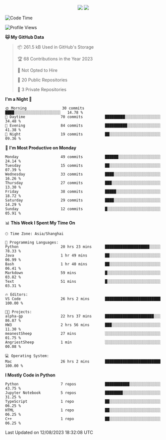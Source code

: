<p align="center">
    <img src = "https://github-readme-stats.vercel.app/api?username=Zheng-Yi-git&show_icons=true&theme=yeblu&hide_border=true&count_private=true">
    <img src = "https://github-readme-stats.vercel.app/api/top-langs/?username=Zheng-Yi-git&hide=html,css&theme=yeblu&layout=compact&hide_border=true&count_private=true&langs_count=8">
</p>

<!--START_SECTION:waka-->
![Code Time](http://img.shields.io/badge/Code%20Time-658%20hrs%2031%20mins-blue)

![Profile Views](http://img.shields.io/badge/Profile%20Views-5-blue)

**🐱 My GitHub Data** 

> 📦 261.5 kB Used in GitHub's Storage 
 > 
> 🏆 68 Contributions in the Year 2023
 > 
> 🚫 Not Opted to Hire
 > 
> 📜 20 Public Repositories 
 > 
> 🔑 3 Private Repositories 
 > 
**I'm a Night 🦉** 

```text
🌞 Morning                30 commits          ████░░░░░░░░░░░░░░░░░░░░░   14.78 % 
🌆 Daytime                70 commits          █████████░░░░░░░░░░░░░░░░   34.48 % 
🌃 Evening                84 commits          ██████████░░░░░░░░░░░░░░░   41.38 % 
🌙 Night                  19 commits          ██░░░░░░░░░░░░░░░░░░░░░░░   09.36 % 
```
📅 **I'm Most Productive on Monday** 

```text
Monday                   49 commits          ██████░░░░░░░░░░░░░░░░░░░   24.14 % 
Tuesday                  15 commits          ██░░░░░░░░░░░░░░░░░░░░░░░   07.39 % 
Wednesday                33 commits          ████░░░░░░░░░░░░░░░░░░░░░   16.26 % 
Thursday                 27 commits          ███░░░░░░░░░░░░░░░░░░░░░░   13.30 % 
Friday                   38 commits          █████░░░░░░░░░░░░░░░░░░░░   18.72 % 
Saturday                 29 commits          ████░░░░░░░░░░░░░░░░░░░░░   14.29 % 
Sunday                   12 commits          █░░░░░░░░░░░░░░░░░░░░░░░░   05.91 % 
```


📊 **This Week I Spent My Time On** 

```text
🕑︎ Time Zone: Asia/Shanghai

💬 Programming Languages: 
Python                   20 hrs 23 mins      ████████████████████░░░░░   78.33 % 
Java                     1 hr 49 mins        ██░░░░░░░░░░░░░░░░░░░░░░░   06.99 % 
Bash                     1 hr 40 mins        ██░░░░░░░░░░░░░░░░░░░░░░░   06.41 % 
Markdown                 59 mins             █░░░░░░░░░░░░░░░░░░░░░░░░   03.82 % 
Text                     51 mins             █░░░░░░░░░░░░░░░░░░░░░░░░   03.31 % 

🔥 Editors: 
VS Code                  26 hrs 2 mins       █████████████████████████   100.00 % 

🐱‍💻 Projects: 
alpha-gp                 22 hrs 37 mins      ██████████████████████░░░   86.87 % 
HW3                      2 hrs 56 mins       ███░░░░░░░░░░░░░░░░░░░░░░   11.30 % 
meanestSheep             27 mins             ░░░░░░░░░░░░░░░░░░░░░░░░░   01.75 % 
AngriestSheep            1 min               ░░░░░░░░░░░░░░░░░░░░░░░░░   00.08 % 

💻 Operating System: 
Mac                      26 hrs 2 mins       █████████████████████████   100.00 % 
```

**I Mostly Code in Python** 

```text
Python                   7 repos             ███████████░░░░░░░░░░░░░░   43.75 % 
Jupyter Notebook         5 repos             ████████░░░░░░░░░░░░░░░░░   31.25 % 
TypeScript               1 repo              ██░░░░░░░░░░░░░░░░░░░░░░░   06.25 % 
HTML                     1 repo              ██░░░░░░░░░░░░░░░░░░░░░░░   06.25 % 
C++                      1 repo              ██░░░░░░░░░░░░░░░░░░░░░░░   06.25 % 
```




 Last Updated on 12/08/2023 18:32:08 UTC
<!--END_SECTION:waka-->
